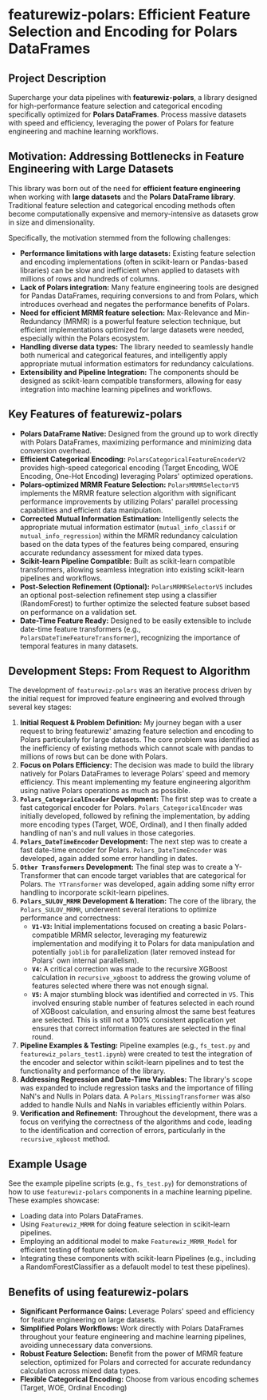 <h1>featurewiz-polars: Efficient Feature Selection and Encoding for Polars DataFrames</h1>

<h2>Project Description</h2>

<p>Supercharge your data pipelines with <b>featurewiz-polars</b>, a library designed for high-performance feature selection and categorical encoding specifically optimized for <b>Polars DataFrames</b>. Process massive datasets with speed and efficiency, leveraging the power of Polars for feature engineering and machine learning workflows.</p>

<h2>Motivation: Addressing Bottlenecks in Feature Engineering with Large Datasets</h2>

<p>This library was born out of the need for <b>efficient feature engineering</b> when working with <b>large datasets</b> and the <b>Polars DataFrame library</b>. Traditional feature selection and categorical encoding methods often become computationally expensive and memory-intensive as datasets grow in size and dimensionality.</p>

<p>Specifically, the motivation stemmed from the following challenges:</p>

<ul>
    <li><b>Performance limitations with large datasets:</b> Existing feature selection and encoding implementations (often in scikit-learn or Pandas-based libraries) can be slow and inefficient when applied to datasets with millions of rows and hundreds of columns.</li>
    <li><b>Lack of Polars integration:</b> Many feature engineering tools are designed for Pandas DataFrames, requiring conversions to and from Polars, which introduces overhead and negates the performance benefits of Polars.</li>
    <li><b>Need for efficient MRMR feature selection:</b> Max-Relevance and Min-Redundancy (MRMR) is a powerful feature selection technique, but efficient implementations optimized for large datasets were needed, especially within the Polars ecosystem.</li>
    <li><b>Handling diverse data types:</b> The library needed to seamlessly handle both numerical and categorical features, and intelligently apply appropriate mutual information estimators for redundancy calculations.</li>
    <li><b>Extensibility and Pipeline Integration:</b> The components should be designed as scikit-learn compatible transformers, allowing for easy integration into machine learning pipelines and workflows.</li>
</ul>

<h2>Key Features of featurewiz-polars</h2>

<ul>
    <li><b>Polars DataFrame Native:</b> Designed from the ground up to work directly with Polars DataFrames, maximizing performance and minimizing data conversion overhead.</li>
    <li><b>Efficient Categorical Encoding:</b> <code>PolarsCategoricalFeatureEncoderV2</code> provides high-speed categorical encoding (Target Encoding, WOE Encoding, One-Hot Encoding) leveraging Polars' optimized operations.</li>
    <li><b>Polars-optimized MRMR Feature Selection:</b> <code>PolarsMRMRSelectorV5</code> implements the MRMR feature selection algorithm with significant performance improvements by utilizing Polars' parallel processing capabilities and efficient data manipulation.</li>
    <li><b>Corrected Mutual Information Estimation:</b> Intelligently selects the appropriate mutual information estimator (<code>mutual_info_classif</code> or <code>mutual_info_regression</code>) within the MRMR redundancy calculation based on the data types of the features being compared, ensuring accurate redundancy assessment for mixed data types.</li>
    <li><b>Scikit-learn Pipeline Compatible:</b> Built as scikit-learn compatible transformers, allowing seamless integration into existing scikit-learn pipelines and workflows.</li>
    <li><b>Post-Selection Refinement (Optional):</b> <code>PolarsMRMRSelectorV5</code> includes an optional post-selection refinement step using a classifier (RandomForest) to further optimize the selected feature subset based on performance on a validation set.</li>
    <li><b>Date-Time Feature Ready:</b> Designed to be easily extensible to include date-time feature transformers (e.g., <code>PolarsDateTimeFeatureTransformer</code>), recognizing the importance of temporal features in many datasets.</li>
</ul>

<h2>Development Steps: From Request to Algorithm</h2>

<p>The development of <code>featurewiz-polars</code> was an iterative process driven by the initial request for improved feature engineering and evolved through several key stages:</p>

<ol>
    <li><b>Initial Request & Problem Definition:</b> My journey began with a user request to bring featurewiz' amazing feature selection and encoding to Polars particularly for large datasets. The core problem was identified as the inefficiency of existing methods which cannot scale with pandas to millions of rows but can be done with Polars.</li>
    <li><b>Focus on Polars Efficiency:</b> The decision was made to build the library natively for Polars DataFrames to leverage Polars' speed and memory efficiency. This meant implementing my feature engineering algorithm using native Polars operations as much as possible.</li>
    <li><b><code>Polars_CategoricalEncoder</code> Development:</b> The first step was to create a fast categorical encoder for Polars. <code>Polars_CategoricalEncoder</code> was initially developed, followed by refining the implementation, by adding more encoding types (Target, WOE, Ordinal), and I then finally added handling of nan's and null values in those categories.</li>
    <li><b><code>Polars_DateTimeEncoder</code> Development:</b> The next step was to create a fast date-time encoder for Polars. <code>Polars_DateTimeEncoder</code> was developed, again added some error handling in dates.</li>
    <li><b><code>Other Transformers</code> Development:</b> The final step was to create a Y-Transformer that can encode target variables that are categorical for Polars. <code>The YTransformer</code> was developed, again adding some nifty error handling to incorporate scikit-learn pipelines.</li>
    <li><b><code>Polars_SULOV_MRMR</code> Development & Iteration:</b> The core of the library, the <code>Polars_SULOV_MRMR</code>, underwent several iterations to optimize performance and correctness:
        <ul>
            <li><b><code>V1-V3</code>:</b> Initial implementations focused on creating a basic Polars-compatible MRMR selector, leveraging my featurewiz implementation and modifying it to Polars for data manipulation and potentially <code>joblib</code> for parallelization (later removed instead for Polars' own internal parallelism).</li>
            <li><b><code>V4</code>:</b> A critical correction was made to the recursive XGBoost calculation in <code>recursive_xgboost</code> to address the growing volume of features selected where there was not enough signal.</li>
            <li><b><code>V5</code>:</b> A major stumbling block was identified and corrected in <code>V5</code>. This involved ensuring stable number of features selected in each round of XGBoost calculation, and ensuring almost the same best features are selected. This is still not a 100% consistent application yet ensures that correct information features are selected in the final round.</li>
        </ul>
    </li>
    <li><b>Pipeline Examples & Testing:</b> Pipeline examples (e.g., <code>fs_test.py</code> and <code>featurewiz_polars_test1.ipynb</code>) were created to test the integration of the encoder and selector within scikit-learn pipelines and to test the functionality and performance of the library.</li>
    <li><b>Addressing Regression and Date-Time Variables:</b> The library's scope was expanded to include regression tasks and the importance of filling NaN's and Nulls in Polars data. A <code>Polars_MissingTransformer</code> was also added to handle Nulls and NaNs in variables efficiently within Polars.</li>
    <li><b>Verification and Refinement:</b> Throughout the development, there was a focus on verifying the correctness of the algorithms and code, leading to the identification and correction of errors, particularly in the <code>recursive_xgboost</code> method.</li>
</ol>

<h2>Example Usage</h2>

<p>See the example pipeline scripts (e.g., <code>fs_test.py</code>) for demonstrations of how to use <code>featurewiz-polars</code> components in a machine learning pipeline. These examples showcase:</p>

<ul>
    <li>Loading data into Polars DataFrames.</li>
    <li>Using <code>Featurewiz_MRMR</code> for doing feature selection in scikit-learn pipelines.</li>
    <li>Employing an additional model to make <code>Featurewiz_MRMR_Model</code> for efficient testing of feature selection.</li>
    <li>Integrating these components with scikit-learn Pipelines (e.g., including a RandomForestClassifier as a defauolt model to test these pipelines).</li>
</ul>

<h2>Benefits of using featurewiz-polars</h2>

<ul>
    <li><b>Significant Performance Gains:</b> Leverage Polars' speed and efficiency for feature engineering on large datasets.</li>
    <li><b>Simplified Polars Workflows:</b> Work directly with Polars DataFrames throughout your feature engineering and machine learning pipelines, avoiding unnecessary data conversions.</li>
    <li><b>Robust Feature Selection:</b> Benefit from the power of MRMR feature selection, optimized for Polars and corrected for accurate redundancy calculation across mixed data types.</li>
    <li><b>Flexible Categorical Encoding:</b> Choose from various encoding schemes (Target, WOE, Ordinal Encoding)</li>
</ul>
